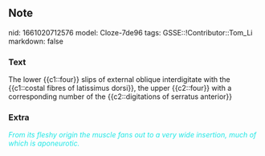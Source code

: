 ## Note
nid: 1661020712576
model: Cloze-7de96
tags: GSSE::!Contributor::Tom_Li
markdown: false

### Text
<div>
  The lower {{c1::four}} slips of external oblique interdigitate
  with the {{c1::costal fibres of latissimus dorsi}}, the upper
  {{c2::four}} with a corresponding number of the {{c2::digitations
  of serratus anterior}}
</div>

### Extra
<div>
  <i><font color="#1DE7E5">From its fleshy origin the muscle fans
  out to a very wide insertion, much of which is
  aponeurotic.</font></i>
</div>
